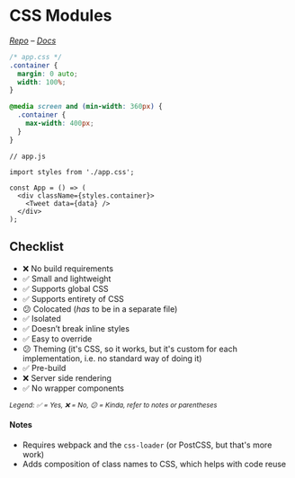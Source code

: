 # CSS Modules

*[Repo](https://github.com/css-modules/css-modules) – [Docs](https://github.com/css-modules/css-modules)*

```CSS
/* app.css */
.container {
  margin: 0 auto;
  width: 100%;
}

@media screen and (min-width: 360px) {
  .container {
    max-width: 400px;
  }
}
```

```JS
// app.js

import styles from './app.css';

const App = () => (
  <div className={styles.container}>
    <Tweet data={data} />
  </div>
);
```

## Checklist

- ❌ No build requirements
- ✅ Small and lightweight
- ✅ Supports global CSS
- ✅ Supports entirety of CSS
- 😕 Colocated (_has_ to be in a separate file)
- ✅ Isolated
- ✅ Doesn’t break inline styles
- ✅ Easy to override
- 😕 Theming (it's CSS, so it works, but it's custom for each implementation, i.e. no standard way of doing it)
- ✅ Pre-build
- ❌ Server side rendering
- ✅ No wrapper components

<sub><i>Legend: ✅ = Yes, ❌ = No, 😕 = Kinda, refer to notes or parentheses</i><sub>

#### Notes

- Requires webpack and the `css-loader` (or PostCSS, but that's more work)
- Adds composition of class names to CSS, which helps with code reuse
